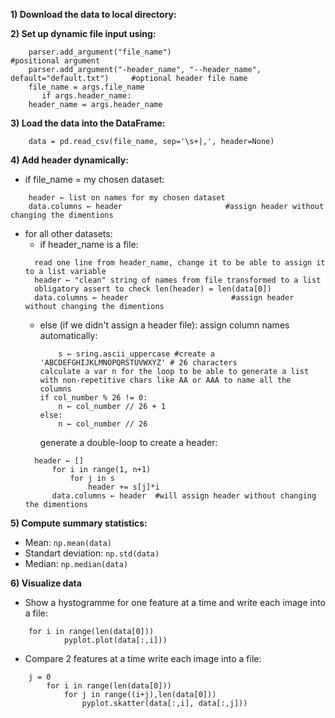 **1) Download the data to local directory:**

**2) Set up dynamic file input using:**
```
	parser.add_argument("file_name")    						#positional argument
	parser.add_argument("-header_name", "--header_name", default="default.txt") 	#optional header file name
	file_name = args.file_name
	   if args.header_name:
	header_name = args.header_name
```
**3) Load the data into the DataFrame:**
```
	data = pd.read_csv(file_name, sep='\s+|,', header=None)
```
**4) Add header dynamically:**
* if file_name = my chosen dataset:
```
	header ← list on names for my chosen dataset
	data.columns ← header 						#assign header without changing the dimentions
```
* for all other datasets:
  - if header_name is a file:
  ```
  	read one line from header_name, change it to be able to assign it to a list variable
  	header ← "clean" string of names from file transformed to a list
  	obligatory assert to check len(header) = len(data[0])
  	data.columns ← header 						#assign header without changing the dimentions
  ```
  - else (if we didn't assign a header file):
    assign column names automatically:
    ```
    	s ← sring.ascii_uppercase #create a 'ABCDEFGHIJKLMNOPQRSTUVWXYZ' # 26 characters
	calculate a var n for the loop to be able to generate a list with non-repetitive chars like AA or AAA to name all the columns
	if col_number % 26 != 0:
	    n ← col_number // 26 + 1
	else:
	    n ← col_number // 26
    ```
    generate a double-loop to create a header:
  ```
	header ← []
        for i in range(1, n+1)
            for j in s
                header += s[j]*i
        data.columns ← header  #will assign header without changing the dimentions  
  ```
	
**5) Compute summary statistics:**
* Mean: `np.mean(data)`
* Standart deviation: `np.std(data)`
* Median: `np.median(data)`
	
**6) Visualize data**
* Show a hystogramme for one feature at a time and write each image into a file:
```
	for i in range(len(data[0]))
            pyplot.plot(data[:,i]))
```
* Compare 2 features at a time write each image into a file:
```
	j = 0
        for i in range(len(data[0])) 
            for j in range((i+j),len(data[0])) 
                pyplot.skatter(data[:,i], data[:,j]))
```
				
